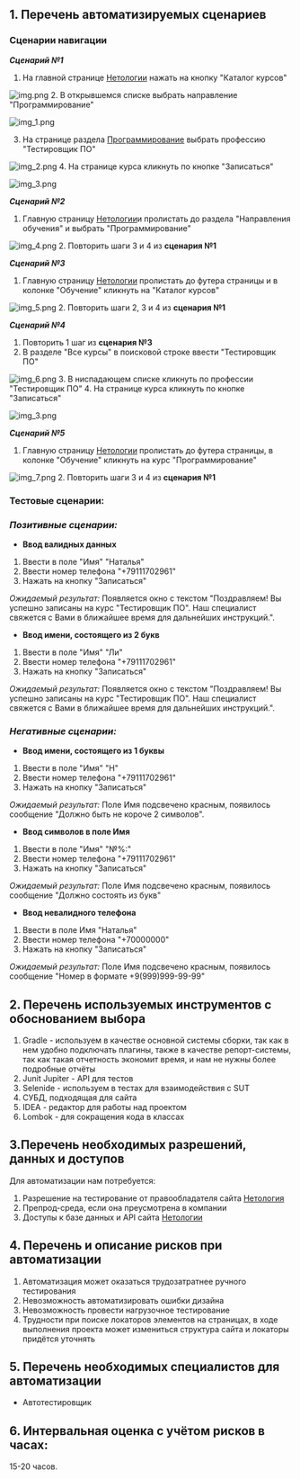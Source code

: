 ## 1. Перечень автоматизируемых сценариев
### Сценарии навигации

_**Сценарий №1**_

1. На главной странице [Нетологии](README.md:6) нажать на кнопку "Каталог курсов"

![img.png](img.png)
2. В открывшемся списке выбрать направление "Программирование"

![img_1.png](img_1.png)

3. На странице раздела [Программирование](https://netology.ru/development) выбрать профессию "Тестировщик ПО"

![img_2.png](img_2.png)
4. На странице курса кликнуть по кнопке "Записаться"

![img_3.png](img_3.png)

_**Сценарий №2**_

1. Главную страницу [Нетологии](README.md:6)и пролистать до раздела "Направления обучения" и выбрать "Программирование"

![img_4.png](img_4.png)
2. Повторить шаги 3 и 4 из **сценария №1**

_**Сценарий №3**_

1. Главную страницу [Нетологии](README.md:6) пролистать до футера страницы и в колонке "Обучение" кликнуть на "Каталог курсов"

![img_5.png](img_5.png)
2. Повторить шаги 2, 3 и 4 из **сценария №1**

_**Сценарий №4**_

1. Повторить 1 шаг из **сценария №3**
2. В разделе "Все курсы" в поисковой строке ввести "Тестировщик ПО"

![img_6.png](img_6.png)
3. В ниспадающем списке кликнуть по профессии "Тестировщик ПО"
4. На странице курса кликнуть по кнопке "Записаться"

![img_3.png](img_3.png)

_**Сценарий №5**_

1. Главную страницу [Нетологии](README.md:6) пролистать до футера страницы, в колонке "Обучение" кликнуть на курс "Программирование"

![img_7.png](img_7.png)
2. Повторить шаги 3 и 4 из **сценария №1**

### Тестовые сценарии:

### *Позитивные сценарии:*
* **Ввод валидных данных**

1. Ввести в поле "Имя" "Наталья"
1. Ввести номер телефона "+79111702961"
1. Нажать на кнопку "Записаться"

*Ожидаемый результат:* Появляется окно с текстом "Поздравляем! Вы успешно записаны на курс "Тестировщик ПО". Наш специалист свяжется с Вами в ближайшее время для дальнейших инструкций.".

* **Ввод имени, состоящего из 2 букв**

1. Ввести в поле "Имя" "Ли"
1. Ввести номер телефона "+79111702961"
1. Нажать на кнопку "Записаться"

*Ожидаемый результат:* Появляется окно с текстом "Поздравляем! Вы успешно записаны на курс "Тестировщик ПО". Наш специалист свяжется с Вами в ближайшее время для дальнейших инструкций.".

### *Негативные сценарии:*
* **Ввод имени, состоящего из 1 буквы**

1. Ввести в поле "Имя" "Н"
1. Ввести номер телефона "+79111702961"
1. Нажать на кнопку "Записаться"

*Ожидаемый результат:* Поле Имя подсвечено красным, появилось сообщение "Должно быть не короче 2 символов".

* **Ввод символов в поле Имя**

1. Ввести в поле "Имя" "№%:"
1. Ввести номер телефона "+79111702961"
1. Нажать на кнопку "Записаться"

*Ожидаемый результат:* Поле Имя подсвечено красным, появилось сообщение "Должно состоять из букв"

* **Ввод невалидного телефона**

1. Ввести в поле Имя "Наталья"
1. Ввести номер телефона "+70000000"
1. Нажать на кнопку "Записаться"

*Ожидаемый результат:* Поле Имя подсвечено красным, появилось сообщение "Номер в формате +9(999)999-99-99"

## 2. Перечень используемых инструментов с обоснованием выбора
1. Gradle - используем в качестве основной системы сборки, так как в нем удобно подключать плагины, также в качестве репорт-системы, так как такая отчетность экономит время, и нам не нужны более подробные отчёты
1. Junit Jupiter - API для тестов
1. Selenide - используем в тестах для взаимодействия с SUT
1. СУБД, подходящая для сайта
1. IDEA - редактор для работы над проектом
1. Lombok - для сокращения кода в классах

## 3.Перечень необходимых разрешений, данных и доступов
Для автоматизации нам потребуется:
1. Разрешение на тестирование от правообладателя сайта [Нетология](README.md:6)
1. Препрод-среда, если она преусмотрена в компании
1. Доступы к базе данных и API сайта [Нетологии](README.md:6)

## 4. Перечень и описание рисков при автоматизации
1. Автоматизация может оказаться трудозатратнее ручного тестирования
1. Невозможность автоматизировать ошибки дизайна
1. Невозможность провести нагрузочное тестирование
1. Трудности при поиске локаторов элементов на страницах, в ходе выполнения проекта может измениться структура сайта и локаторы придётся уточнять

## 5. Перечень необходимых специалистов для автоматизации
* Автотестировщик

## 6. Интервальная оценка с учётом рисков в часах:
15-20 часов.